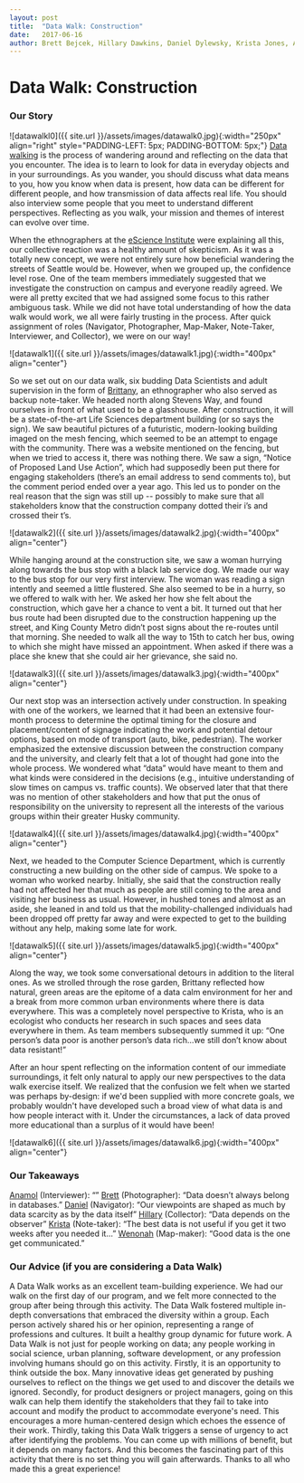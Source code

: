 ```yaml
---
layout: post
title:  "Data Walk: Construction"
date:   2017-06-16
author: Brett Bejcek, Hillary Dawkins, Daniel Dylewsky, Krista Jones, Anamol Pundle, Wenhao Zhang
---
```

# Data Walk: Construction

### Our Story
![datawalkl0]({{ site.url }}/assets/images/datawalk0.jpg){:width="250px" align="right" style="PADDING-LEFT: 5px; PADDING-BOTTOM: 5px;"}
[Data walking](http://datawalking.com/) is the process of wandering around and reflecting on the data that you encounter. The idea is to learn to look for data in everyday objects and in your surroundings. As you wander, you should discuss what data means to you, how you know when data is present, how data can be different for different people, and how transmission of data affects real life. You should also interview some people that you meet to understand different perspectives. Reflecting as you walk, your mission and themes of interest can evolve over time.  

When the ethnographers at the [eScience Institute](http://escience.washington.edu/) were explaining all this, our collective reaction was a healthy amount of skepticism. As it was a totally new concept, we were not entirely sure how beneficial wandering the streets of Seattle would be. However, when we grouped up, the confidence level rose. One of the team members immediately suggested that we investigate the construction on campus and everyone readily agreed. We were all pretty excited that we had assigned some focus to this rather ambiguous task. While we did not have total understanding of how the data walk would work, we all were fairly trusting in the process. After quick assignment of roles (Navigator, Photographer, Map-Maker, Note-Taker, Interviewer, and Collector), we were on our way!

![datawalk1]({{ site.url }}/assets/images/datawalk1.jpg){:width="400px" align="center"}

So we set out on our data walk, six budding Data Scientists and adult supervision in the form of [Brittany](http://escience.washington.edu/people/brittany-fiore-gartland/), an ethnographer who also served as backup note-taker. We headed north along Stevens Way, and found ourselves in front of what used to be a glasshouse. After construction, it will be a state-of-the-art Life Sciences department building (or so says the sign). We saw beautiful pictures of a futuristic, modern-looking building imaged on the mesh fencing, which seemed to be an attempt to engage with the community. There was a website mentioned on the fencing, but when we tried to access it, there was nothing there. We saw a sign, “Notice of Proposed Land Use Action”, which had supposedly been put there for engaging stakeholders (there’s an email address to send comments to), but the comment period ended over a year ago. This led us to ponder on the real reason that the sign was still up -- possibly to make sure that all stakeholders know that the construction company dotted their i’s and crossed their t’s.

![datawalk2]({{ site.url }}/assets/images/datawalk2.jpg){:width="400px" align="center"}

While hanging around at the construction site, we saw a woman hurrying along towards the bus stop with a black lab service dog. We made our way to the bus stop for our very first interview. The woman was reading a sign intently and seemed a little flustered. She also seemed to be in a hurry, so we offered to walk with her.  We asked her how she felt about the construction, which gave her a chance to vent a bit. It turned out that her bus route had been disrupted due to the construction happening up the street, and King County Metro didn’t post signs about the re-routes until that morning. She needed to walk all the way to 15th to catch her bus, owing to which she might have missed an appointment. When asked if there was a place she knew that she could air her grievance, she said no.

![datawalk3]({{ site.url }}/assets/images/datawalk3.jpg){:width="400px" align="center"}

Our next stop was an intersection actively under construction. In speaking with one of the workers, we learned that it had been an extensive four-month process to determine the optimal timing for the closure and placement/content of signage indicating the work and potential detour options, based on mode of transport (auto, bike, pedestrian). The worker emphasized the extensive discussion between the construction company and the university, and clearly felt that a lot of thought had gone into the whole process. We wondered what “data” would have meant to them and what kinds were considered in the decisions (e.g., intuitive understanding of slow times on campus vs. traffic counts). We observed later that that there was no mention of other stakeholders and how that put the onus of responsibility on the university to represent all the interests of the various groups within their greater Husky community.

![datawalk4]({{ site.url }}/assets/images/datawalk4.jpg){:width="400px" align="center"}

Next, we headed to the Computer Science Department, which is currently constructing a new building on the other side of campus. We spoke to a woman who worked nearby. Initially, she said that the construction really had not affected her that much as people are still coming to the area and visiting her business as usual. However, in hushed tones and almost as an aside, she leaned in and told us that the mobility-challenged individuals had been dropped off pretty far away and were expected to get to the building without any help, making some late for work.

![datawalk5]({{ site.url }}/assets/images/datawalk5.jpg){:width="400px" align="center"}

Along the way, we took some conversational detours in addition to the literal ones. As we strolled through the rose garden, Brittany reflected how natural, green areas are the epitome of a data calm environment for her and a break from more common urban environments where there is data everywhere.  This was a completely novel perspective to Krista, who is an ecologist who conducts her research in such spaces and sees data everywhere in them. As team members subsequently summed it up: “One person’s data poor is another person’s data rich...we still don’t know about data resistant!”

After an hour spent reflecting on the information content of our immediate surroundings, it felt only natural to apply our new perspectives to the data walk exercise itself. We realized that the confusion we felt when we started was perhaps by-design: if we'd been supplied with more concrete goals, we probably wouldn't have developed such a broad view of what data is and how people interact with it. Under the circumstances, a lack of data proved more educational than a surplus of it would have been!

![datawalk6]({{ site.url }}/assets/images/datawalk6.jpg){:width="400px" align="center"}


### Our Takeaways

[Anamol](https://uwescience.github.io/DSSG2017//2017/06/16/anamol.html) (Interviewer):  “”
[Brett](https://uwescience.github.io/DSSG2017//2017/06/16/brett-intro.html) (Photographer): “Data doesn’t always belong in databases.”
[Daniel](https://uwescience.github.io/DSSG2017//2017/06/16/Daniel-Dylewsky.html) (Navigator): “Our viewpoints are shaped as much by data scarcity as by the data itself”
[Hillary](https://uwescience.github.io/DSSG2017//2017/06/16/Hillary_Dawkins.html) (Collector): “Data depends on the observer”
[Krista](https://uwescience.github.io/DSSG2017//2017/06/16/Krista-intro.html) (Note-taker): “The best data is not useful if you get it two weeks after you needed it...”
[Wenonah](https://uwescience.github.io/DSSG2017//2017/06/16/wenonah-testingPost.html) (Map-maker): “Good data is the one get communicated.”

### Our Advice (if you are considering a Data Walk)

A Data Walk works as an excellent team-building experience. We had our walk on the first day of our program, and we felt more connected to the group after being through this activity. The Data Walk fostered multiple in-depth conversations that embraced the diversity within a group. Each person actively shared his or her opinion, representing a range of professions and cultures. It built a healthy group dynamic for future work. A Data Walk is not just for people working on data; any people working in social science, urban planning, software development, or any profession involving humans should go on this activity. Firstly, it is an opportunity to think outside the box. Many innovative ideas get generated by pushing ourselves to reflect on the things we get used to and discover the details we ignored. Secondly, for product designers or project managers, going on this walk can help them identify the stakeholders that they fail to take into account and modify the product to accommodate everyone's need. This encourages a more human-centered design which echoes the essence of their work.  Thirdly, taking this Data Walk triggers a sense of urgency to act after identifying the problems. You can come up with millions of benefit, but it depends on many factors. And this becomes the fascinating part of this activity that there is no set thing you will gain afterwards. Thanks to all who made this a great experience!
